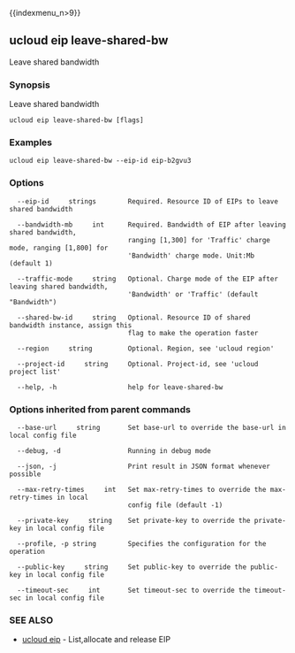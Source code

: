 {{indexmenu_n>9}}

## ucloud eip leave-shared-bw

Leave shared bandwidth

### Synopsis

Leave shared bandwidth

```
ucloud eip leave-shared-bw [flags]
```

### Examples

```
ucloud eip leave-shared-bw --eip-id eip-b2gvu3
```

### Options

```
  --eip-id     strings        Required. Resource ID of EIPs to leave shared bandwidth 

  --bandwidth-mb     int      Required. Bandwidth of EIP after leaving shared bandwidth,
                              ranging [1,300] for 'Traffic' charge mode, ranging [1,800] for
                              'Bandwidth' charge mode. Unit:Mb (default 1) 

  --traffic-mode     string   Optional. Charge mode of the EIP after leaving shared bandwidth,
                              'Bandwidth' or 'Traffic' (default "Bandwidth") 

  --shared-bw-id     string   Optional. Resource ID of shared bandwidth instance, assign this
                              flag to make the operation faster 

  --region     string         Optional. Region, see 'ucloud region' 

  --project-id     string     Optional. Project-id, see 'ucloud project list' 

  --help, -h                  help for leave-shared-bw 

```

### Options inherited from parent commands

```
  --base-url     string       Set base-url to override the base-url in local config file 

  --debug, -d                 Running in debug mode 

  --json, -j                  Print result in JSON format whenever possible 

  --max-retry-times     int   Set max-retry-times to override the max-retry-times in local
                              config file (default -1) 

  --private-key     string    Set private-key to override the private-key in local config file 

  --profile, -p string        Specifies the configuration for the operation 

  --public-key     string     Set public-key to override the public-key in local config file 

  --timeout-sec     int       Set timeout-sec to override the timeout-sec in local config file 

```

### SEE ALSO

* [ucloud eip](developer/cli/cmd/ucloud/eip)	 - List,allocate and release EIP

